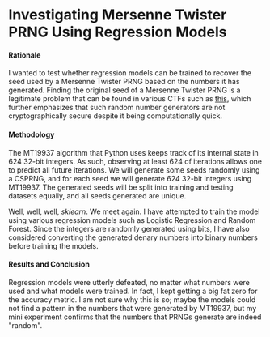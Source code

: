# Investigating Mersenne Twister PRNG Using Regression Models

#### Rationale

I wanted to test whether regression models can be trained to recover the seed used by a Mersenne Twister PRNG based on the numbers it has generated. Finding the original seed of a Mersenne Twister PRNG is a legitimate problem that can be found in various CTFs such as <a href = "https://deut-erium.github.io/2021/07/25/mersenne-seed-recovery.html">this</a>, which further emphasizes that such random number generators are not cryptographically secure despite it being computationally quick. 

#### Methodology

The MT19937 algorithm that Python uses keeps track of its internal state in 624 32-bit integers. As such, observing at least 624 of iterations allows one to predict all future iterations. We will generate some seeds randomly using a CSPRNG, and for each seed we will generate 624 32-bit integers using MT19937. The generated seeds will be split into training and testing datasets equally, and all seeds generated are unique. 

Well, well, well, *sklearn*. We meet again. I have attempted to train the model using various regression models such as Logistic Regression and Random Forest. Since the integers are randomly generated using bits, I have also considered converting the generated denary numbers into binary numbers before training the models.

#### Results and Conclusion

Regression models were utterly defeated, no matter what numbers were used and what models were trained. In fact, I kept getting a big fat zero for the accuracy metric. I am not sure why this is so; maybe the models could not find a pattern in the numbers that were generated by MT19937, but my mini experiment confirms that the numbers that PRNGs generate are indeed "random".